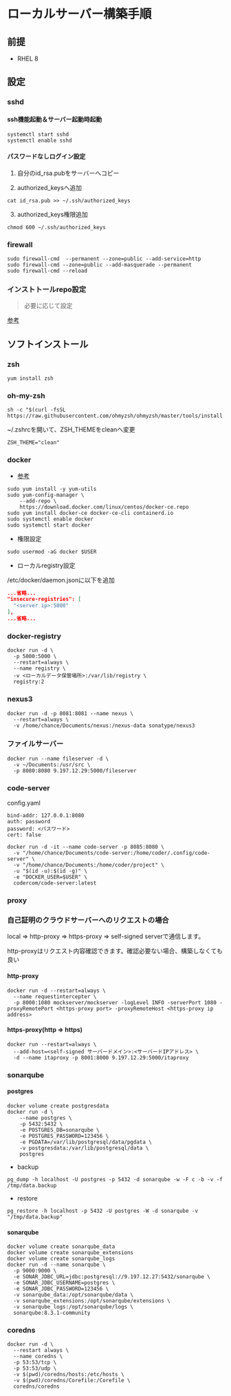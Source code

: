 # ローカルサーバー構築手順

##  前提

* RHEL 8

##  設定

### sshd

####  ssh機能起動＆サーバー起動時起動
```
systemctl start sshd
systemctl enable sshd
```

####  パスワードなしログイン設定

1.  自分のid_rsa.pubをサーバーへコピー

2.  authorized_keysへ追加
```
cat id_rsa.pub >> ~/.ssh/authorized_keys
```

3.  authorized_keys権限追加
```
chmod 600 ~/.ssh/authorized_keys 
```

### firewall

```
sudo firewall-cmd  --permanent --zone=public --add-service=http 
sudo firewall-cmd --zone=public --add-masquerade --permanent
sudo firewall-cmd --reload
```

### インストトールrepo設定

> 必要に応じて設定

[参考](https://mirrors.tuna.tsinghua.edu.cn/help/centos/)

##  ソフトインストール

### zsh

```
yum install zsh
```

### oh-my-zsh

```
sh -c "$(curl -fsSL https://raw.githubusercontent.com/ohmyzsh/ohmyzsh/master/tools/install.sh)"
```

~/.zshrcを開いて、ZSH_THEMEをcleanへ変更

```
ZSH_THEME="clean"
```

### docker

* [参考](https://docs.docker.com/engine/install/centos/)

```
sudo yum install -y yum-utils
sudo yum-config-manager \
    --add-repo \
    https://download.docker.com/linux/centos/docker-ce.repo
sudo yum install docker-ce docker-ce-cli containerd.io
sudo systemctl enable docker
sudo systemctl start docker
```

* 権限設定

```
sudo usermod -aG docker $USER
```

* ローカルregistry設定

/etc/docker/daemon.jsonに以下を追加

```JSON
...省略...
"insecure-registries": [
  "<server ip>:5000"
],
...省略...
```

### docker-registry
```
docker run -d \
  -p 5000:5000 \
  --restart=always \
  --name registry \
  -v <ローカルデータ保管場所>:/var/lib/registry \
  registry:2
```

### nexus3
```
docker run -d -p 8081:8081 --name nexus \
  --restart=always \
  -v /home/chance/Documents/nexus:/nexus-data sonatype/nexus3
```

### ファイルサーバー
```
docker run --name fileserver -d \
  -v ~/Documents:/usr/src \
  -p 8080:8080 9.197.12.29:5000/fileserver
```

### code-server

config.yaml
```
bind-addr: 127.0.0.1:8080
auth: password
password: <パスワード>
cert: false
```

```
docker run -d -it --name code-server -p 8085:8080 \
  -v "/home/chance/Documents/code-server:/home/coder/.config/code-server" \
  -v "/home/chance/Documents:/home/coder/project" \
  -u "$(id -u):$(id -g)" \
  -e "DOCKER_USER=$USER" \
  codercom/code-server:latest
```

### proxy

### 自己証明のクラウドサーバーへのリクエストの場合

local => http-proxy => https-proxy => self-signed serverで通信します。

http-proxyはリクエスト内容確認できます。確認必要ない場合、構築しなくても良い


#### http-proxy

```
docker run -d --restart=always \
  --name requestintercepter \
  -p 8000:1080 mockserver/mockserver -logLevel INFO -serverPort 1080 -proxyRemotePort <https-proxy port> -proxyRemoteHost <https-proxy ip address>
```

#### https-proxy(http => https)

```
docker run --restart=always \
  --add-host=<self-signed サーバードメイン>:<サーバードIPアドレス> \
  -d --name itaproxy -p 8001:8000 9.197.12.29:5000/itaproxy
```


### sonarqube

####  postgres
```
docker volume create postgresdata
docker run -d \
    --name postgres \
    -p 5432:5432 \
    -e POSTGRES_DB=sonarqube \
    -e POSTGRES_PASSWORD=123456 \
    -e PGDATA=/var/lib/postgresql/data/pgdata \
    -v postgresdata:/var/lib/postgresql/data \
    postgres
```

* backup
```
pg_dump -h localhost -U postgres -p 5432 -d sonarqube -w -F c -b -v -f /tmp/data.backup
```

* restore
```
pg_restore -h localhost -p 5432 -U postgres -W -d sonarqube -v "/tmp/data.backup"
```

####  sonarqube

```
docker volume create sonarqube_data
docker volume create sonarqube_extensions
docker volume create sonarqube_logs
docker run -d --name sonarqube \
  -p 9000:9000 \
  -e SONAR_JDBC_URL=jdbc:postgresql://9.197.12.27:5432/sonarqube \
  -e SONAR_JDBC_USERNAME=postgres \
  -e SONAR_JDBC_PASSWORD=123456 \
  -v sonarqube_data:/opt/sonarqube/data \
  -v sonarqube_extensions:/opt/sonarqube/extensions \
  -v sonarqube_logs:/opt/sonarqube/logs \
  sonarqube:8.3.1-community
```

### coredns

```
docker run -d \
  --restart always \
  --name coredns \
  -p 53:53/tcp \
  -p 53:53/udp \
  -v $(pwd)/coredns/hosts:/etc/hosts \
  -v $(pwd)/coredns/Corefile:/Corefile \
  coredns/coredns
```
